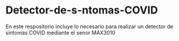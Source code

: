 # Detector-de-s-ntomas-COVID
En este respositorio incluye lo necesario para realizar un detector de síntomas COVID mediante el senor MAX3010
